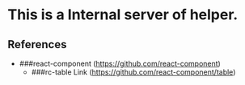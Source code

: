 This is a Internal server of helper.
=============
References
-------------
* ###react-component (https://github.com/react-component)
  - ###rc-table Link (https://github.com/react-component/table)
